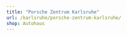 ```yaml
---
title: "Porsche Zentrum Karlsruhe"
url: /karlsruhe/porsche-zentrum-karlsruhe/
shop: Autohaus
---
```

